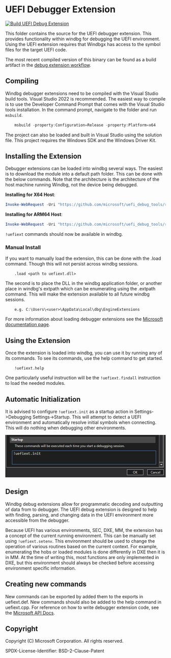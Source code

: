 
# UEFI Debugger Extension

[![Build UEFI Debug Extension](https://github.com/microsoft/uefi_debug_tools/actions/workflows/Build-UefiExt.yaml/badge.svg)](https://github.com/microsoft/uefi_debug_tools/actions/workflows/Build-UefiExt.yaml)

This folder contains the source for the UEFI debugger extension. This provides
functionality within windbg for debugging the UEFI environment. Using the UEFI
extension requires that Windbgx has access to the symbol files for the target
UEFI code.

The most recent compiled version of this binary can be found as a build artifact
in the [debug extension workflow](https://github.com/microsoft/uefi_debug_tools/actions/workflows/Build-UefiExt.yaml).

## Compiling

Windbg debugger extensions need to be compiled with the Visual Studio build tools.
Visual Studio 2022 is recommended. The easiest way to compile is to use the Developer
Command Prompt that comes with the Visual Studio tools installation. In the command
prompt, navigate to the folder and run `msbuild`.

```powershell
    msbuild -property:Configuration=Release -property:Platform=x64
```

The project can also be loaded and built in Visual Studio using the solution
file. This project requires the Windows SDK and the Windows Driver Kit.

## Installing the Extension

Debugger extensions can be loaded into windbg several ways. The easiest is to download
the module into a default path folder. This can be done with the below commands.
Note that the architecture is the architecture of the host machine running Windbg,
not the device being debugged.

__Installing for X64 Host__:

```powershell
Invoke-WebRequest -Uri "https://github.com/microsoft/uefi_debug_tools/releases/latest/download/uefiext_x64.zip" -OutFile "$env:TEMP\uefiext.zip"; Expand-Archive "$env:TEMP\uefiext.zip" -DestinationPath "$env:TEMP\uefiext" -Force; Copy-Item "$env:TEMP\uefiext\uefiext.dll" -Destination "C:\Users\$Env:UserName\AppData\Local\DBG\EngineExtensions\UefiExt.dll"
```

__Installing for ARM64 Host__:

```powershell
Invoke-WebRequest -Uri "https://github.com/microsoft/uefi_debug_tools/releases/latest/download/uefiext_arm64.zip" -OutFile "$env:TEMP\uefiext.zip"; Expand-Archive "$env:TEMP\uefiext.zip" -DestinationPath "$env:TEMP\uefiext" -Force; Copy-Item "$env:TEMP\uefiext\uefiext.dll" -Destination "C:\Users\$Env:UserName\AppData\Local\DBG\EngineExtensions\UefiExt.dll"
```

`!uefiext` commands should now be available in windbg.

### Manual Install

If you want to manually load the extension, this can be done with the .load
command. Though this will not persist across windbg sessions.

```console
    .load <path to uefiext.dll>
```

The second is to place the DLL in the windbg application folder, or another
place in windbg's extpath which can be enumerating using the .extpath command.
This will make the extension available to all future windbg sessions.

```text
    e.g. C:\Users\<user>\AppData\Local\dbg\EngineExtensions
```

For more information about loading debugger extensions see the
[Microsoft documentation page](https://docs.microsoft.com/en-us/windows-hardware/drivers/debugger/loading-debugger-extension-dlls).

## Using the Extension

Once the extension is loaded into windbg, you can use it by running any of its
commands. To see its commands, use the help command to get started.

```console
    !uefiext.help
```

One particularly useful instruction will be the `!uefiext.findall` instruction
to load the needed modules.

## Automatic Initialization

It is advised to configure `!uefiext.init` as a startup action in
Settings->Debugging Settings->Startup. This will attempt to detect a UEFI environment
and automatically resolve initial symbols when connecting. This will do nothing
when debugging other environments.

![Windbgx Extension Startup](docs/res/windbgx_startup.png)

## Design

Windbg debug extensions allow for programmatic decoding and outputting of data
from to debugger. The UEFI debug extension is designed to help with
finding, parsing, and changing data in the UEFI environment more accessible from
the debugger.

Because UEFI has various environments, SEC, DXE, MM, the extension has a concept
of the current running environment. This can be manually set using `!uefiext.setenv`.
This environment should be used to change the operation of various routines based
on the current context. For example, enumerating the hobs or loaded modules is
done differently in DXE then it is in MM. At the time of writing this, most functions
are only implemented in DXE, but this environment should always be checked before
accessing environment specific information.

## Creating new commands

New commands can be exported by added them to the exports in uefiext.def. New
commands should also be added to the help command in uefiext.cpp. For reference
on how to write debugger extension code, see the [Microsoft API Docs](https://docs.microsoft.com/en-us/windows-hardware/drivers/debugger/debugger-engine-and-extension-apis).

## Copyright

Copyright (C) Microsoft Corporation. All rights reserved.

SPDX-License-Identifier: BSD-2-Clause-Patent
